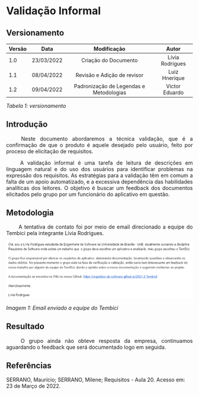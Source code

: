 # Validação Informal
## Versionamento
 
| Versão | Data | Modificação | Autor |
|-|-|:-:|:-:|
| 1.0 | 23/03/2022 | Criação do Documento | Lívia Rodrigues |
| 1.1 | 08/04/2022 | Revisão e Adição de revisor | Luiz Hnerique |
| 1.2 | 09/04/2022 | Padronização de Legendas e Metodologias | Victor Eduardo |

*Tabela 1: versionamento*
 
## Introdução
<p align="justify">&emsp;&emsp; Neste documento abordaremos a técnica validação, que é a confirmação de que o produto é aquele desejado pelo usuário, feito por proceso de elicitação de requisitos.</p>
<p align="justify">&emsp;&emsp; A validação informal é uma tarefa de leitura de descrições em linguagem natural e do uso dos usuários para identificar problemas na expressão dos requisitos. As estratégias para a validação têm em comum a falta de um apoio automatizado, e a excessiva dependência das habilidades analíticas dos leitores. O objetivo é buscar um feedback dos documentos elicitados pelo grupo por um funcionário do aplicativo em questão.</p>
 
## Metodologia
<p align="justify">&emsp;&emsp; A tentativa de contato foi por meio de email direcionado a equipe do Tembici pela integrante Lívia Rodrigues.</p>
 
![Email](../../assets/analise/validacao/email.png)

*Imagem 1: Email enviado a equipe do Tembici*
 
## Resultado
<p align="justify">&emsp;&emsp; O grupo ainda não obteve resposta da empresa, continuamos aguardando o feedback que será documentado logo em seguida.</p>
 
## Referências
<p> SERRANO, Maurício; SERRANO, Milene; Requisitos - Aula 20. Acesso em: 23 de Março de 2022. </p>
